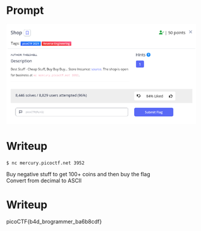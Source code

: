 <h1>
  Prompt
</h1>

![alt text](prompt.png)

<h1>
  Writeup
</h1>

```
$ nc mercury.picoctf.net 3952
```

Buy negative stuff to get 100+ coins and then buy the flag <br>
Convert from decimal to ASCII

<h1>
  Writeup
</h1>
picoCTF{b4d_brogrammer_ba6b8cdf}
